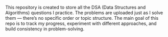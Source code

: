 This repository is created to store all the DSA (Data Structures and Algorithms) questions I practice.
The problems are uploaded just as I solve them — there’s no specific order or topic structure.
The main goal of this repo is to track my progress, experiment with different approaches, and build consistency in problem-solving.
